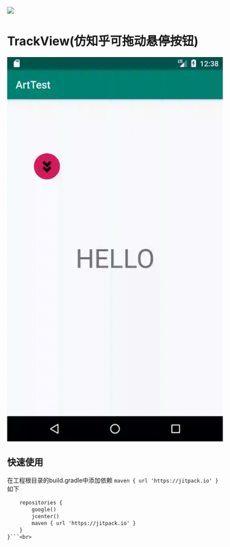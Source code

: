 [![](https://jitpack.io/v/XiaogegeChen/TrackView.svg)](https://jitpack.io/#XiaogegeChen/TrackView)
# TrackView(仿知乎可拖动悬停按钮)
![0](https://github.com/XiaogegeChen/TrackView/blob/master/screenshot/device-2019-05-11-203831.gif)
## 快速使用
在工程根目录的build.gradle中添加依赖
```maven { url 'https://jitpack.io' }```<br>如下
```allprojects {
    repositories {
        google()
        jcenter()
        maven { url 'https://jitpack.io' }
    }
}```<br>

